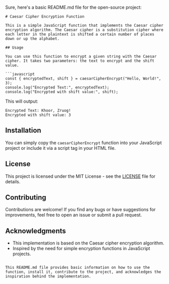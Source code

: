 Sure, here's a basic README.md file for the open-source project:

```
# Caesar Cipher Encryption Function

This is a simple JavaScript function that implements the Caesar cipher encryption algorithm. The Caesar cipher is a substitution cipher where each letter in the plaintext is shifted a certain number of places down or up the alphabet.

## Usage

You can use this function to encrypt a given string with the Caesar cipher. It takes two parameters: the text to encrypt and the shift value.

```javascript
const { encryptedText, shift } = caesarCipherEncrypt("Hello, World!", 3);
console.log("Encrypted Text:", encryptedText);
console.log("Encrypted with shift value:", shift);
```

This will output:

```
Encrypted Text: Khoor, Zruog!
Encrypted with shift value: 3
```

## Installation

You can simply copy the `caesarCipherEncrypt` function into your JavaScript project or include it via a script tag in your HTML file.

## License

This project is licensed under the MIT License - see the [LICENSE](LICENSE) file for details.

## Contributing

Contributions are welcome! If you find any bugs or have suggestions for improvements, feel free to open an issue or submit a pull request.

## Acknowledgments

- This implementation is based on the Caesar cipher encryption algorithm.
- Inspired by the need for simple encryption functions in JavaScript projects.
```

This README.md file provides basic information on how to use the function, install it, contribute to the project, and acknowledges the inspiration behind the implementation.